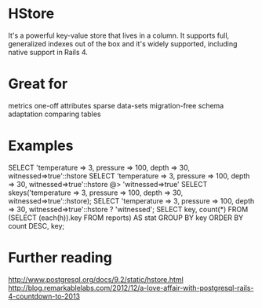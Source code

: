 # HStore

It's a powerful key-value store that lives in a column. It supports full, generalized indexes out of the box and it's widely supported, including native support in Rails 4.

# Great for

metrics
one-off attributes
sparse data-sets
migration-free schema adaptation
comparing tables

# Examples

SELECT 'temperature => 3, pressure => 100, depth => 30, witnessed=>true'::hstore
SELECT 'temperature => 3, pressure => 100, depth => 30, witnessed=>true'::hstore
       @> 'witnessed=>true'
SELECT skeys('temperature => 3, pressure => 100, depth => 30, witnessed=>true'::hstore);
SELECT 'temperature => 3, pressure => 100, depth => 30, witnessed=>true'::hstore ? 'witnessed';
SELECT key, count(*) FROM
  (SELECT (each(h)).key FROM reports) AS stat
  GROUP BY key
  ORDER BY count DESC, key;

# Further reading

http://www.postgresql.org/docs/9.2/static/hstore.html
http://blog.remarkablelabs.com/2012/12/a-love-affair-with-postgresql-rails-4-countdown-to-2013
